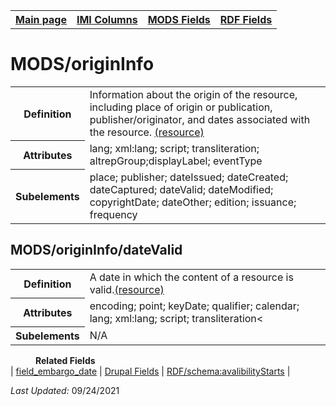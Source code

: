 <!DOCTYPE html>
<html>

<body>
<table style="width:100%">
  <tr>
    <th><a href="index.md">Main page</a></th>
	<th><a href="IMI.md">IMI Columns</a></th>
    <th><a href="MODS.md">MODS Fields</a></th>
    <th><a href="RDF.md">RDF Fields</a></th>
  </tr>
</table>

<h1>MODS/originInfo</h1>
<table>
<tr>
	<th>Definition</th>
	<td>Information about the origin of the resource, including place of origin or publication, publisher/originator, and dates associated with the resource. <a href="https://www.loc.gov/standards/mods/userguide/origininfo.md"> (resource)</td>
</tr>
<tr>
	<th>Attributes</th>
	<td>lang; xml:lang; script; transliteration; altrepGroup;displayLabel; eventType</td>
</tr>
<tr>
	<th>Subelements</th>
	<td>place; publisher; dateIssued; dateCreated; dateCaptured; dateValid; dateModified; copyrightDate; dateOther; edition; issuance; frequency</td>
</tr>
</table>
<h2>MODS/originInfo/dateValid</h2>
<table>
<tr>
	<th>Definition</th>
	<td>A date in which the content of a resource is valid.<a href="https://www.loc.gov/standards/mods/userguide/origininfo.md#datevalid">(resource)</a></td>
</tr>
<tr>
	<th>Attributes</th>
	<td>encoding; point; keyDate; qualifier; calendar; lang; xml:lang; script; transliteration<</td>
</tr>
<tr>
	<th>Subelements</th>
	<td>N/A</td>
</tr>
</table> 
<dl>
	<dd><b>Related Fields</b></dd>
		<table>
			| <a href="field_embargo_date.md">field_embargo_date</a> | 
			<a href="DrupalFields.md">Drupal Fields</a> | 
			<a href="rdf.schema.availabilityStarts.md">RDF/schema:avalibilityStarts</a> | 
</dl>
<p><i>Last Updated: </i></font>09/24/2021</p>
</body>
</html>
